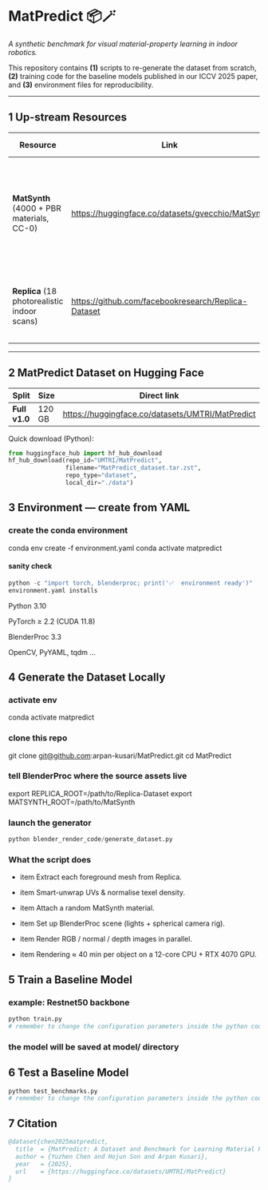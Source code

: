 # MatPredict 📦🪄  
*A synthetic benchmark for visual material-property learning in indoor robotics.*

This repository contains **(1)** scripts to re-generate the dataset from scratch, **(2)** training code for the baseline models published in our ICCV 2025 paper, and **(3)** environment files for reproducibility.

---

## 1  Up-stream Resources

| Resource | Link | What we use it for |
|----------|------|--------------------|
| **MatSynth** (4000 + PBR materials, CC-0) | <https://huggingface.co/datasets/gvecchio/MatSynth>| Randomly sampled to create diverse material stacks (base-colour, roughness, metallic, etc.). |
| **Replica** (18 photorealistic indoor scans) | <https://github.com/facebookresearch/Replica-Dataset> | Source of high-quality object meshes and HDR textures. |

---

## 2  MatPredict Dataset on Hugging Face

| Split | Size | Direct link |
|-------|------|-------------|
| **Full v1.0** | 120 GB | <https://huggingface.co/datasets/UMTRI/MatPredict> | 

Quick download (Python):

```python
from huggingface_hub import hf_hub_download
hf_hub_download(repo_id="UMTRI/MatPredict",
                filename="MatPredict_dataset.tar.zst",
                repo_type="dataset",
                local_dir="./data")
```


 
## 3 Environment — create from YAML

### create the conda environment
conda env create -f environment.yaml
conda activate matpredict

#### sanity check
```python
python -c "import torch, blenderproc; print('✅  environment ready')"
environment.yaml installs
```

Python 3.10

PyTorch ≥ 2.2 (CUDA 11.8)

BlenderProc 3.3

OpenCV, PyYAML, tqdm …



## 4 Generate the Dataset Locally
### activate env
conda activate matpredict

### clone this repo
git clone git@github.com:arpan-kusari/MatPredict.git
cd MatPredict

### tell BlenderProc where the source assets live
export REPLICA_ROOT=/path/to/Replica-Dataset
export MATSYNTH_ROOT=/path/to/MatSynth

### launch the generator
```python
python blender_render_code/generate_dataset.py
```

### What the script does

- item Extract each foreground mesh from Replica.

- item Smart-unwrap UVs & normalise texel density.

- item Attach a random MatSynth material.

- item Set up BlenderProc scene (lights + spherical camera rig).

- item Render RGB / normal / depth images in parallel.

- item Rendering ≈ 40 min per object on a 12-core CPU + RTX 4070 GPU.


## 5 Train a Baseline Model
### example: Restnet50 backbone
```python
python train.py
# remember to change the configuration parameters inside the python code
```
### the model will be saved at model/ directory 

## 6 Test a Baseline Model 
```python
python test_benchmarks.py
# remember to change the configuration parameters inside the python code
```

## 7 Citation
```bibtex
@dataset{chen2025matpredict,
  title  = {MatPredict: A Dataset and Benchmark for Learning Material Properties of Diverse Indoor Objects},
  author = {Yuzhen Chen and Hojun Son and Arpan Kusari},
  year   = {2025},
  url    = {https://huggingface.co/datasets/UMTRI/MatPredict}
}
```
 
